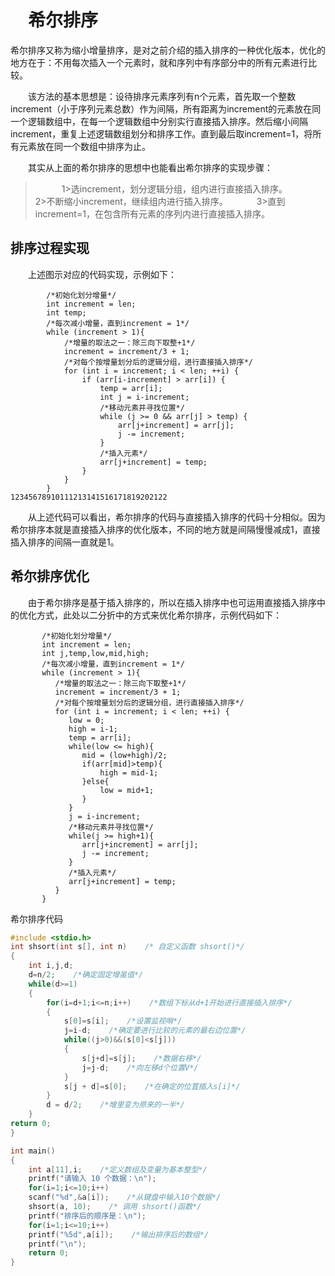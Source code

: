 #  希尔排序

​		希尔排序又称为缩小增量排序，是对之前介绍的插入排序的一种优化版本，优化的地方在于：不用每次插入一个元素时，就和序列中有序部分中的所有元素进行比较。

  该方法的基本思想是：设待排序元素序列有n个元素，首先取一个整数increment（小于序列元素总数）作为间隔，所有距离为increment的元素放在同一个逻辑数组中，在每一个逻辑数组中分别实行直接插入排序。然后缩小间隔increment，重复上述逻辑数组划分和排序工作。直到最后取increment=1，将所有元素放在同一个数组中排序为止。

  其实从上面的希尔排序的思想中也能看出希尔排序的实现步骤：

>    1>选increment，划分逻辑分组，组内进行直接插入排序。
>    2>不断缩小increment，继续组内进行插入排序。
>    3>直到increment=1，在包含所有元素的序列内进行直接插入排序。

## 排序过程实现

  上述图示对应的代码实现，示例如下：

```
		/*初始化划分增量*/
		int increment = len;	
		int temp;
		/*每次减小增量，直到increment = 1*/
		while (increment > 1){	
			/*增量的取法之一：除三向下取整+1*/
			increment = increment/3 + 1;
			/*对每个按增量划分后的逻辑分组，进行直接插入排序*/
			for (int i = increment; i < len; ++i) {	
				if (arr[i-increment] > arr[i]) {
					temp = arr[i];
					int j = i-increment;
					/*移动元素并寻找位置*/
					while (j >= 0 && arr[j] > temp) {	
						arr[j+increment] = arr[j];
						j -= increment;
					} 
					/*插入元素*/
					arr[j+increment] = temp;	
				}
			}
		} 
12345678910111213141516171819202122
```

  从上述代码可以看出，希尔排序的代码与直接插入排序的代码十分相似。因为希尔排序本就是直接插入排序的优化版本，不同的地方就是间隔慢慢减成1，直接插入排序的间隔一直就是1。

## 希尔排序优化

  由于希尔排序是基于插入排序的，所以在插入排序中也可运用直接插入排序中的优化方式，此处以二分折中的方式来优化希尔排序，示例代码如下：

```
	   /*初始化划分增量*/
	   int increment = len;	
	   int j,temp,low,mid,high;
	   /*每次减小增量，直到increment = 1*/
	   while (increment > 1){	
		  /*增量的取法之一：除三向下取整+1*/
		  increment = increment/3 + 1;
		  /*对每个按增量划分后的逻辑分组，进行直接插入排序*/
		  for (int i = increment; i < len; ++i) {	
			 low = 0;
			 high = i-1;
			 temp = arr[i];
	         while(low <= high){
	            mid = (low+high)/2;
	            if(arr[mid]>temp){
	                high = mid-1;
	            }else{
	                low = mid+1;
	            }
	         }
	         j = i-increment;
		     /*移动元素并寻找位置*/
			 while(j >= high+1){	
				arr[j+increment] = arr[j];
				j -= increment;
			 } 
			 /*插入元素*/
			 arr[j+increment] = temp;	
		  }
	   }
```

















希尔排序代码

```c
#include <stdio.h>
int shsort(int s[], int n)    /* 自定义函数 shsort()*/
{
    int i,j,d;
    d=n/2;    /*确定固定增虽值*/
    while(d>=1)
    {
        for(i=d+1;i<=n;i++)    /*数组下标从d+1开始进行直接插入排序*/
        {
            s[0]=s[i];    /*设置监视哨*/
            j=i-d;    /*确定要进行比较的元素的最右边位置*/
            while((j>0)&&(s[0]<s[j]))
            {
                s[j+d]=s[j];    /*数据右移*/
                j=j-d;    /*向左移d个位置V*/
            }
            s[j + d]=s[0];    /*在确定的位罝插入s[i]*/
        }
        d = d/2;    /*增里变为原来的一半*/
    }
return 0;
}

int main()
{
    int a[11],i;    /*定义数组及变量为基本整型*/
    printf("请输入 10 个数据：\n");
    for(i=1;i<=10;i++)
    scanf("%d",&a[i]);    /*从键盘中输入10个数据*/
    shsort(a, 10);    /* 调用 shsort()函数*/
    printf("排序后的顺序是：\n");
    for(i=1;i<=10;i++)
    printf("%5d",a[i]);    /*输出排序后的数组*/
    printf("\n");
    return 0;
}
```

